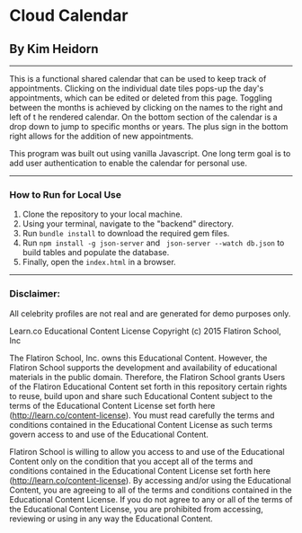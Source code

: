 # Cloud Calendar

## By Kim Heidorn
___
This is a functional shared calendar that can be used to keep track of
appointments. Clicking on the individual date tiles pops-up the
day's appointments, which can be edited or deleted from this page. Toggling between
the months is achieved by clicking on the names to the right and left of t
he rendered calendar. On the bottom section of the calendar is a drop down to jump
to specific months or years. The plus sign in the bottom right allows for the addition
of new appointments.

This program was built out using vanilla Javascript. One long term goal is to add
user authentication to enable the calendar for personal use.
___
### How to Run for Local Use

1. Clone the repository to your local machine.
2. Using your terminal, navigate to the "backend" directory.
3. Run `bundle install` to download the required gem files.
4. Run `npm install -g json-server` and ` json-server --watch db.json` to build tables and populate the database.
5. Finally, open the `index.html` in a browser.
___
### Disclaimer:

All celebrity profiles are not real and are generated for demo purposes only.

Learn.co Educational Content License
Copyright (c) 2015 Flatiron School, Inc

The Flatiron School, Inc. owns this Educational Content. However, the Flatiron School supports the development and availability of educational materials in the public domain. Therefore, the Flatiron School grants Users of the Flatiron Educational Content set forth in this repository certain rights to reuse, build upon and share such Educational Content subject to the terms of the Educational Content License set forth here (http://learn.co/content-license). You must read carefully the terms and conditions contained in the Educational Content License as such terms govern access to and use of the Educational Content.

Flatiron School is willing to allow you access to and use of the Educational Content only on the condition that you accept all of the terms and conditions contained in the Educational Content License set forth here (http://learn.co/content-license). By accessing and/or using the Educational Content, you are agreeing to all of the terms and conditions contained in the Educational Content License. If you do not agree to any or all of the terms of the Educational Content License, you are prohibited from accessing, reviewing or using in any way the Educational Content.
